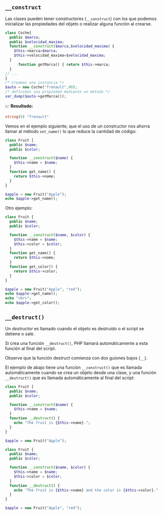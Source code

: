 ## `__construct`
Las clases pueden tener constructores (`__construct`) con los que podemos inicializar las propiedades del objeto o realizar alguna función al crearse.

```php
class Coche{
  public $marca;
  public $velocidad_maxima;
  function __construct($marca,$velocidad_maxima) { 
    $this->marca=$marca; 
    $this->velocidad_maxima=$velocidad_maxima;
  }
      function getMarca() { return $this->marca;
  }
// ...
}
/* Creamos una instancia */
$auto = new Coche("frenault",90);
/* definimos una propiedad mediante un método */ 
var_dump($auto->getMarca());
```
📈 **Resultado:**
```php
string(8) "frenault"
```

Vemos en el ejemplo siguiente, que el uso de un constructor nos ahorra llamar al método `set_name()` lo que reduce la cantidad de código:

```php
class Fruit {
  public $name;
  public $color;

  function __construct($name) {
    $this->name = $name;
  }
  function get_name() {
    return $this->name;
  }
}

$apple = new Fruit("Apple");
echo $apple->get_name();
```

Otro ejemplo:

```php
class Fruit {
  public $name;
  public $color;

  function __construct($name, $color) {
    $this->name = $name;
    $this->color = $color;
  }
  function get_name() {
    return $this->name;
  }
  function get_color() {
    return $this->color;
  }
}

$apple = new Fruit("Apple", "red");
echo $apple->get_name();
echo "<br>";
echo $apple->get_color();
```

## `__destruct()`

Un _destructor_ es llamado cuando el objeto es destruido o el script se detiene o sale.

Si crea una función `__destruct()`, PHP llamará automáticamente a esta función al final del script.

Observe que la función destruct comienza con dos guiones bajos (`__`).

El ejemplo de abajo tiene una función `__construct()` que es llamada automáticamente cuando se crea un objeto desde una clase, y una función `__destruct()` que es llamada automáticamente al final del script:

```php
class Fruit {
  public $name;
  public $color;

  function __construct($name) {
    $this->name = $name;
  }
  function __destruct() {
    echo "The fruit is {$this->name}.";
  }
}

$apple = new Fruit("Apple");
```

```php
class Fruit {
  public $name;
  public $color;

  function __construct($name, $color) {
    $this->name = $name;
    $this->color = $color;
  }
  function __destruct() {
    echo "The fruit is {$this->name} and the color is {$this->color}.";
  }
}

$apple = new Fruit("Apple", "red");
```